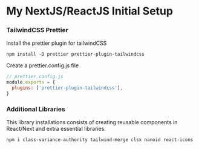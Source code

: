 # My NextJS/ReactJS Initial Setup
### TailwindCSS Prettier
Install the prettier plugin for tailwindCSS
```shell
npm install -D prettier prettier-plugin-tailwindcss
```
Create a prettier.config.js file
```javascript
// prettier.config.js
module.exports = {
  plugins: ['prettier-plugin-tailwindcss'],
}
```

### Additional Libraries
This library installations consists of creating reusable components in React/Next and extra essential libraries.

```shell
npm i class-variance-authority tailwind-merge clsx nanoid react-icons
```
